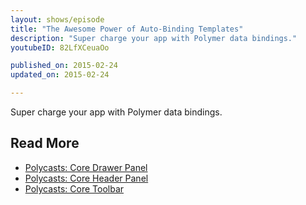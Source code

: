 ```yaml
---
layout: shows/episode
title: "The Awesome Power of Auto-Binding Templates"
description: "Super charge your app with Polymer data bindings."
youtubeID: 82LfXCeuaOo

published_on: 2015-02-24
updated_on: 2015-02-24

---
```


Super charge your app with Polymer data bindings.

## Read More

- [Polycasts: Core Drawer Panel](https://developers.google.com/web/shows/polycasts/season-1/core-drawer-panel)
- [Polycasts: Core Header Panel](https://developers.google.com/web/shows/shows/polycasts/season-1/core-header-panel)
- [Polycasts: Core Toolbar](https://developers.google.com/web/shows/shows/polycasts/season-1/core-toolbar)
